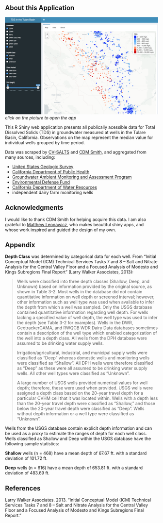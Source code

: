 ## About this Application

[![](tds_app.png)](https://richpauloo.shinyapps.io/tds_leaflet/)  
*click on the picture to open the app*  

This R Shiny web application presents all publically acessible data for Total Dissolved Solids (TDS) in groundwater measured at wells in the Tulare Basin, California. Observations on the map represent the median value for individual wells grouped by time period.  

Data was scraped by [CV-SALTS](https://www.cvsalinity.org/) and [CDM Smith](https://cdmsmith.com/), and aggregated from many sources, including:  

* [United States Geologic Survey](https://www.usgs.gov/)  
* [California Department of Public Health](https://www.cdph.ca.gov/)  
* [Groundwater Ambient Monitoring and Assessment Program](http://www.swrcb.ca.gov/gama/)  
* [Environmental Defense Fund](https://www.edf.org/)   
* [California Department of Water Resources](http://www.water.ca.gov/)  
* independent dairy farm monitoring wells  




## Acknowledgments
I would like to thank CDM Smith for helping acquire this data. I am also grateful to [Matthew Leonawicz](https://leonawicz.github.io/), who makes beautiful shiny apps, and whose work inspired and guided the design of my own.  




## Appendix

**Depth Class** was determined by categorical data for each well. From “Initial Conceptual Model (ICM) Technical Services Tasks 7 and 8 – Salt and Nitrate Analysis for the Central Valley Floor and a Focused Analysis of Modesto and Kings Subregions Final Report” (Larry Walker Associates, 2013):  

>Wells were classified into three depth classes (Shallow, Deep, and Unknown) based on information provided by the original source, as shown in Table 3-2. Most wells in the database did not contain quantitative information on well depth or screened interval; however, other information such as well type was used when available to infer the depth from which a well was sampled. Only the USGS database contained quantitative information regarding well depth. For wells lacking a specified value of well depth, the well type was used to infer the depth (see Table 3-2 for examples). Wells in the DWR, GeotrackerGAMA, and RWQCB WDR Dairy Data databases sometimes contain a description of the well type which enabled categorization of the well into a depth class. All wells from the DPH database were assumed to be drinking water supply wells.  
>
>Irrigation/agricultural, industrial, and municipal supply wells were classified as “Deep” whereas domestic wells and monitoring wells were classified as “Shallow”. All DPH wells were therefore classified as “Deep” as these were all assumed to be drinking water supply wells. All other well types were classified as “Unknown”.  
>
>A large number of USGS wells provided numerical values for well depth; therefore, these were used when provided. USGS wells were assigned a depth class based on the 20-year travel depth for a particular CVHM cell that it was located within. Wells with a depth less than the 20-year travel depth were classified as “Shallow,” and those below the 20-year travel depth were classified as “Deep”. Wells without depth information or a well type were classified as “Unknown”.  

Wells from the USGS database contain explicit depth information and can be used as a proxy to estimate the ranges of depth for each well class. Wells classified as Shallow and Deep within the USGS database have the following sample statistics:  

**Shallow** wells (n = 468) have a mean depth of 67.67 ft. with a standard deviation of 101.72 ft.  

**Deep** wells (n = 616) have a mean depth of 653.81 ft. with a standard deviation of 483.69 ft.  



## References

Larry Walker Associates. 2013. “Initial Conceptual Model (ICM) Technical Services Tasks 7 and 8 – Salt and Nitrate Analysis for the Central Valley Floor and a Focused Analysis of Modesto and Kings Subregions Final Report.”  
